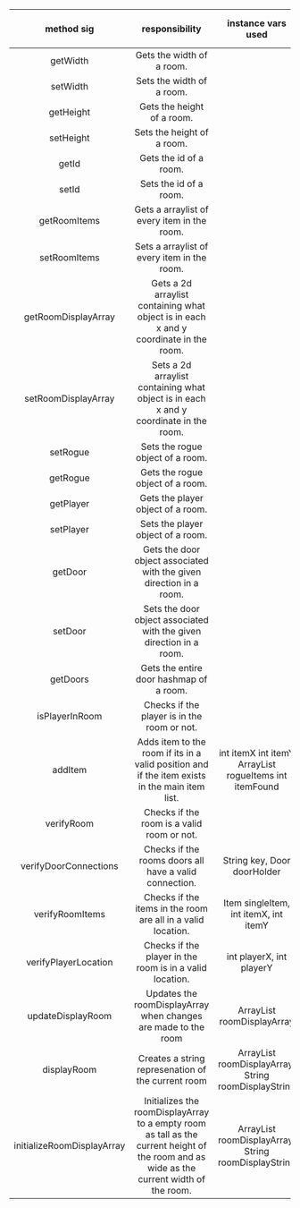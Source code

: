| method sig | responsibility | instance vars used | other class methods called | objects used with method calls | lines of code |
|:----------:|:--------------:|:------------------:|:--------------------------:|:------------------------------:|:-------------:|
|getWidth|Gets the width of a room.||||3
|setWidth|Sets the width of a room.||||3
|getHeight|Gets the height of a room.||||3
|setHeight|Sets the height of a room.||||3
|getId|Gets the id of a room.||||3
|setId|Sets the id of a room.||||3
|getRoomItems|Gets a arraylist of every item in the room.||||3
|setRoomItems|Sets a arraylist of every item in the room.||||3
|getRoomDisplayArray|Gets a 2d arraylist containing what object is in each x and y coordinate in the room.||||3
|setRoomDisplayArray|Sets a 2d arraylist containing what object is in each x and y coordinate in the room.||||3
|setRogue|Sets the rogue object of a room.||||3
|getRogue|Gets the rogue object of a room.||||3
|getPlayer|Gets the player object of a room.||||3
|setPlayer|Sets the player object of a room.||||3
|getDoor|Gets the door object associated with the given direction in a room.||getDoors|String direction|7
|setDoor|Sets the door object associated with the given direction in a room.||getDoors|String direction, Door newDoor|7
|getDoors|Gets the entire door hashmap of a room.||||3
|isPlayerInRoom|Checks if the player is in the room or not.||||3
|addItem|Adds item to the room if its in a valid position and if the item exists in the main item list.|int itemX int itemY ArrayList<Item> rogueItems int itemFound|getId for Item class, get XYLocation for Item class, getItems for Rogue class, add for ArrayList|Item toAdd|20
|verifyRoom|Checks if the room is a valid room or not.||verifyDoorConnections, verifyRoomItems, verifyPlayerLocation, getDoors||20
|verifyDoorConnections|Checks if the rooms doors all have a valid connection.|String key, Door doorHolder|verifyDoorConnections, verifyRoomItems, verifyPlayerLocation, getDoors, getConnectedRooms for door class, getOtherRoom for door class|key Room this|10
|verifyRoomItems|Checks if the items in the room are all in a valid location.|Item singleItem, int itemX, int itemY|getHeight, getWidth, getXYLocation for Item class||13
|verifyPlayerLocation|Checks if the player in the room is in a valid location.|int playerX, int playerY|isPlayerInRoom, getHeight, getWidth getXYLocation for player class ||13
|updateDisplayRoom|Updates the roomDisplayArray when changes are made to the room|ArrayList roomDisplayArray |initializeRoomDisplayArray, addDoorsToRoomDisplayArray, addContentsToRoomDisplayArray||6
|displayRoom|Creates a string represenation of the current room|ArrayList roomDisplayArray, String roomDisplayString |initializeRoomDisplayArray, addDoorsToRoomDisplayArray, addContentsToRoomDisplayArray,convertDisplayArrayToString, getWidth, getHeight|roomDisplayString|9
|initializeRoomDisplayArray|Initializes the roomDisplayArray to a empty room as tall as the current height of the room and as wide as the current width of the room.|ArrayList roomDisplayArray, String roomDisplayString |initializeRoomDisplayArray, addDoorsToRoomDisplayArray, addContentsToRoomDisplayArray,convertDisplayArrayToString, getWidth, getHeight|roomDisplayString|12



